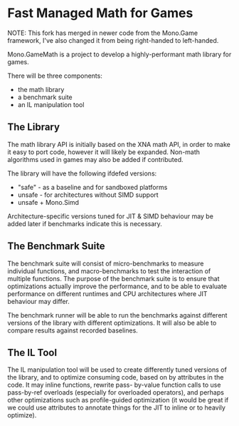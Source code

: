 Fast Managed Math for Games
===========================

NOTE: This fork has merged in newer code from the Mono.Game framework, I've also changed it from being right-handed to left-handed.

Mono.GameMath is a project to develop a highly-performant math library
for games.

There will be three components:

*  the math library
*  a benchmark suite
*  an IL manipulation tool

The Library
-----------

The math library API is initially based on the XNA math API, in order to 
make it easy to port code, however it will likely be expanded. Non-math 
algorithms used in games may also be added if contributed.

The library will have the following ifdefed versions:

*  "safe" - as a baseline and for sandboxed platforms
*  unsafe - for architectures without SIMD support
*  unsafe + Mono.Simd

Architecture-specific versions tuned for JIT & SIMD behaviour
may be added later if benchmarks indicate this is necessary.

The Benchmark Suite
-------------------

The benchmark suite will consist of micro-benchmarks to measure 
individual functions, and macro-benchmarks to test the interaction of 
multiple functions. The purpose of the benchmark suite is to ensure 
that optimizations actually improve the performance, and to be able
to evaluate performance on different runtimes and CPU architectures
where JIT behaviour may differ.

The benchmark runner will be able to run the benchmarks against 
different versions of the library with different optimizations.
It will also be able to compare results against recorded baselines.

The IL Tool
-----------

The IL manipulation tool will be used to create differently tuned
versions of the library, and to optimize consuming code, based on
by attributes in the code. It may inline functions, rewrite pass-
by-value function calls to use pass-by-ref overloads (especially
for overloaded operators), and perhaps other optimizations such as 
profile-guided optimization (it would be great if we could use
attributes to annotate things for the JIT to inline or to heavily 
optimize).
